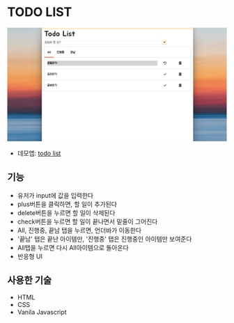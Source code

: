# TODO LIST
![todoList](./images/todo.PNG)
+ 데모앱: [todo list]()
## 기능
+ 유저가 input에 값을 입력한다
+ plus버튼을 클릭하면, 할 일이 추가된다
+ delete버튼을 누르면 할 일이 삭제된다
+ check버튼을 누르면 할 일이 끝나면서 밑줄이 그어진다
+ All, 진행중, 끝남 탭을 누르면, 언더바가 이동한다
+ '끝남' 탭은 끝난 아이템만, '진행중' 탭은 진행중인 아이템만 보여준다
+ All탭을 누르면 다시 All아이템으로 돌아온다
+ 반응형 UI

## 사용한 기술
+ HTML
+ CSS
+ Vanila Javascript
